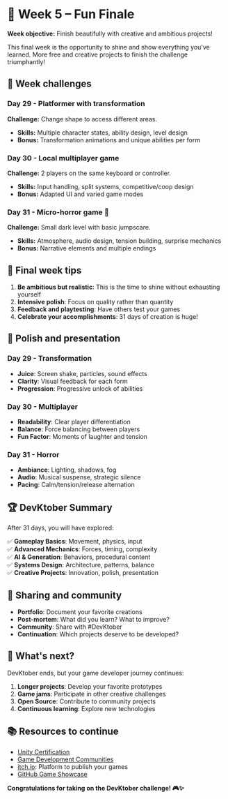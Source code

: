 # 🎉 Week 5 – Fun Finale

**Week objective:** Finish beautifully with creative and ambitious projects!

This final week is the opportunity to shine and show everything you've learned. More free and creative projects to finish the challenge triumphantly!

## 🎯 Week challenges

### Day 29 - Platformer with transformation
**Challenge:** Change shape to access different areas.
- **Skills:** Multiple character states, ability design, level design
- **Bonus:** Transformation animations and unique abilities per form

### Day 30 - Local multiplayer game
**Challenge:** 2 players on the same keyboard or controller.
- **Skills:** Input handling, split systems, competitive/coop design
- **Bonus:** Adapted UI and varied game modes

### Day 31 - Micro-horror game 🎃
**Challenge:** Small dark level with basic jumpscare.
- **Skills:** Atmosphere, audio design, tension building, surprise mechanics
- **Bonus:** Narrative elements and multiple endings

## 🌟 Final week tips

1. **Be ambitious but realistic**: This is the time to shine without exhausting yourself
2. **Intensive polish**: Focus on quality rather than quantity
3. **Feedback and playtesting**: Have others test your games
4. **Celebrate your accomplishments**: 31 days of creation is huge!

## 🎨 Polish and presentation

### Day 29 - Transformation
- **Juice**: Screen shake, particles, sound effects
- **Clarity**: Visual feedback for each form
- **Progression**: Progressive unlock of abilities

### Day 30 - Multiplayer
- **Readability**: Clear player differentiation
- **Balance**: Force balancing between players
- **Fun Factor**: Moments of laughter and tension

### Day 31 - Horror
- **Ambiance**: Lighting, shadows, fog
- **Audio**: Musical suspense, strategic silence
- **Pacing**: Calm/tension/release alternation

## 🏆 DevKtober Summary

After 31 days, you will have explored:

✅ **Gameplay Basics**: Movement, physics, input  
✅ **Advanced Mechanics**: Forces, timing, complexity  
✅ **AI & Generation**: Behaviors, procedural content  
✅ **Systems Design**: Architecture, patterns, balance  
✅ **Creative Projects**: Innovation, polish, presentation  

## 🎊 Sharing and community

- **Portfolio**: Document your favorite creations
- **Post-mortem**: What did you learn? What to improve?
- **Community**: Share with #DevKtober
- **Continuation**: Which projects deserve to be developed?

## 🚀 What's next?

DevKtober ends, but your game developer journey continues:

1. **Longer projects**: Develop your favorite prototypes
2. **Game jams**: Participate in other creative challenges
3. **Open Source**: Contribute to community projects
4. **Continuous learning**: Explore new technologies

## 📚 Resources to continue

- [Unity Certification](https://unity.com/products/unity-certifications)
- [Game Development Communities](https://gamedev.net/)
- [itch.io](https://itch.io/): Platform to publish your games
- [GitHub Game Showcase](https://github.com/topics/game)

**Congratulations for taking on the DevKtober challenge! 🎮✨**